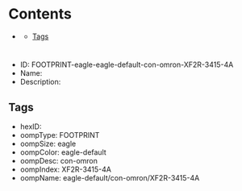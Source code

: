 



Contents
========

* [](#)
	* [Tags](#tags)

# 

- ID: FOOTPRINT-eagle-eagle-default-con-omron-XF2R-3415-4A
- Name: 
- Description: 

## Tags

- hexID: 
- oompType: FOOTPRINT
- oompSize: eagle
- oompColor: eagle-default
- oompDesc: con-omron
- oompIndex: XF2R-3415-4A
- oompName: eagle-default/con-omron/XF2R-3415-4A

